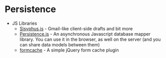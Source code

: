 # Persistence
* JS Libraries
    - [Sisyphus.js](http://goo.gl/2lpAEv) - Gmail-like client-side drafts and bit more
    - [Persistence.js](http://goo.gl/kdT8Xo) - An asynchronous Javascript database mapper library. You can use it in the browser, as well on the server (and you can share data models between them)
    - [formcache](http://goo.gl/kMB75b) - A simple jQuery form cache plugin
